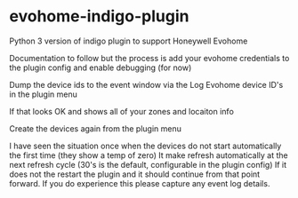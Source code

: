 # evohome-indigo-plugin
 Python 3 version of indigo plugin to support Honeywell Evohome

 
 Documentation to follow but the process is add your evohome credentials to the plugin config and enable debugging (for now)

 Dump the device ids to the event window via the Log Evohome device ID's in the plugin menu
 
 If that looks OK and shows all of your zones and locaiton info
 
 Create the devices again from the plugin menu

 I have seen the situation once when the devices do not start automatically the first time (they show a temp of zero)
 It make refresh automatically at the next refresh cycle (30's is the default, configurable in the plugin config)
 If it does not the restart the plugin and it should continue from that point forward.  If you do experience this please capture any event log details.
